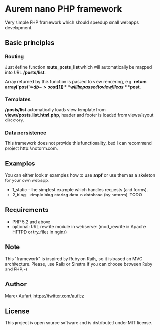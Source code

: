 # Aurem nano PHP framework #

Very simple PHP framework which should speedup small webapps development.

## Basic principles ##

### Routing ###
Just define function **route_posts_list** which will automatically be mapped into URL **/posts/list**.

Array returned by this function is passed to view rendering, e.g. **return array('post'=>$db->post[1])** will be passed to view file as **$post**.

### Templates ###
**/posts/list** automatically loads view template from **views/posts_list.html.php**, header and footer is loaded from views/layout directory.

### Data persistence ###
This framework does not provide this functionality, bud I can recommend project http://notorm.com.

## Examples ##

You can either look at examples how to use **anpf** or use them as a skeleton for your own webapp.

*   1_static - the simplest example which handles requests (and forms).
*   2_blog - simple blog storing data in database (by notorm), TODO

## Requirements ##

* PHP 5.2 and above
* optional: URL rewrite module in webserver (mod_rewrite in Apache HTTPD or try_files in nginx)

## Note ##
This "framework" is inspired by Ruby on Rails, so it is based on MVC architecture. Please, use Rails or Sinatra if you can choose between Ruby and PHP;-)

## Author ##
Marek Aufart, https://twitter.com/auficz

## License ##
This project is open source software and is distributed under MIT license.
